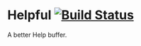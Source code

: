 # Helpful [![Build Status](https://travis-ci.org/Wilfred/helpful.svg?branch=master)](https://travis-ci.org/Wilfred/helpful)

A better Help buffer.
